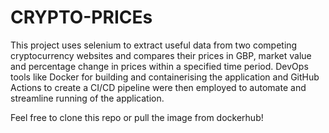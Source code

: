 # CRYPTO-PRICEs

This project uses selenium to extract useful data from two competing cryptocurrency websites and compares their prices in GBP, market value and percentage change in prices within a specified time period. DevOps tools like Docker for building and containerising the application and GitHub Actions to create a CI/CD pipeline were then employed to automate and streamline running of the application. 

Feel free to clone this repo or pull the image from dockerhub!
